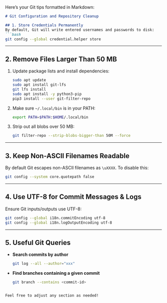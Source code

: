 Here’s your Git tips formatted in Markdown:

````markdown
# Git Configuration and Repository Cleanup

## 1. Store Credentials Permanently
By default, Git will write entered usernames and passwords to disk:
```bash
git config --global credential.helper store
````

---

## 2. Remove Files Larger Than 50 MB

1. Update package lists and install dependencies:

   ```bash
   sudo apt update
   sudo apt install git-lfs
   git lfs install
   sudo apt install -y python3-pip
   pip3 install --user git-filter-repo
   ```
2. Make sure `~/.local/bin` is in your PATH:

   ```bash
   export PATH=$PATH:$HOME/.local/bin
   ```
3. Strip out all blobs over 50 MB:

   ```bash
   git filter-repo --strip-blobs-bigger-than 50M --force
   ```

---

## 3. Keep Non-ASCII Filenames Readable

By default Git escapes non-ASCII filenames as `\uXXXX`. To disable this:

```bash
git config --system core.quotepath false
```

---

## 4. Use UTF-8 for Commit Messages & Logs

Ensure Git inputs/outputs use UTF-8:

```bash
git config --global i18n.commitEncoding utf-8
git config --global i18n.logOutputEncoding utf-8
```

---

## 5. Useful Git Queries

* **Search commits by author**

  ```bash
  git log --all --author="xxx"
  ```

* **Find branches containing a given commit**

  ```bash
  git branch --contains <commit-id>
  ```

```

Feel free to adjust any section as needed!
```
